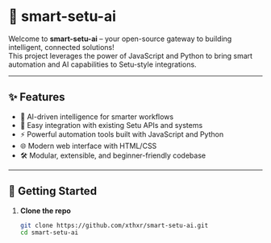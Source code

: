 # 🚀 smart-setu-ai

Welcome to **smart-setu-ai** – your open-source gateway to building intelligent, connected solutions!  
This project leverages the power of JavaScript and Python to bring smart automation and AI capabilities to Setu-style integrations.

---

## ✨ Features

- 🤖 AI-driven intelligence for smarter workflows
- 🔗 Easy integration with existing Setu APIs and systems
- ⚡ Powerful automation tools built with JavaScript and Python
- 🌐 Modern web interface with HTML/CSS
- 🛠️ Modular, extensible, and beginner-friendly codebase

---

## 🚦 Getting Started

1. **Clone the repo**
   ```bash
   git clone https://github.com/xthxr/smart-setu-ai.git
   cd smart-setu-ai
